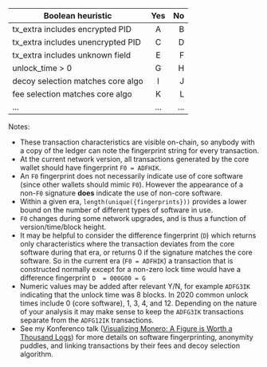 | Boolean heuristic | Yes | No| 
| ------------- |:-------------:| -----:|
| tx_extra includes encrypted PID | A | B | 
| tx_extra includes unencrypted PID | C | D |
| tx_extra includes unknown field | E | F |
| unlock_time > 0 | G | H | 
| decoy selection matches core algo | I | J |
| fee selection matches core algo | K | L |
| ... | ... | ... |

Notes:
-  These transaction characteristics are visible on-chain, so anybody with a copy of the ledger can note the fingerprint string for every transaction.
-  At the current network version, all transactions generated by the core wallet should have fingerprint `F0 = ADFHIK`.
-  An `F0` fingerprint does not necessarily indicate use of core software (since other wallets should mimic `F0`). However the appearance of a non-`F0` signature __does__ indicate the use of non-core software.
-  Within a given era, `length(unique({fingerprints}))` provides a lower bound on the number of different types of software in use.
-  `F0` changes during some network upgrades, and is thus a function of version/time/block height. 
-  It may be helpful to consider the difference fingerprint (`D`) which returns only characteristics where the transaction deviates from the core software during that era, or returns 0 if the signature matches the core software. So in the current era (`F0 = ADFHIK`) a transaction that is constructed normally except for a non-zero lock time would have a difference fingerprint `D  = 000G00 = G`
-  Numeric values may be added after relevant Y/N, for example `ADFG3IK` indicating that the unlock time was 8 blocks. In 2020 common unlock times include 0 (core software), 1, 3, 4, and 12. Depending on the nature of your analysis it may make sense to keep the `ADFG3IK` transactions separate from the `ADFG12IK` transactions.
-  See my Konferenco talk ([Visualizing Monero: A Figure is Worth a Thousand Logs](https://www.youtube.com/watch?v=XIrqyxU3k5Q)) for more details on software fingerprinting, anonymity puddles, and linking transactions by their fees and decoy selection algorithm. 
